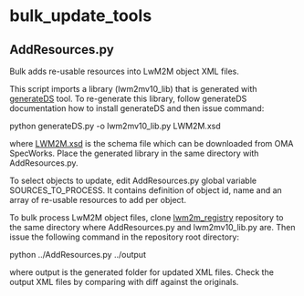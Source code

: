 # bulk_update_tools

## AddResources.py
Bulk adds re-usable resources into LwM2M object XML files.     

This script imports a library (lwm2mv10_lib) that is generated with [generateDS](https://www.davekuhlman.org/generateDS.html) tool.
To re-generate this library, follow generateDS documentation how to install generateDS and then issue command:

  python generateDS.py -o lwm2mv10_lib.py LWM2M.xsd
 
where [LWM2M.xsd](http://www.openmobilealliance.org/tech/profiles/LWM2M.xsd) is the schema file which can be downloaded from OMA SpecWorks. Place the generated library in the same directory with AddResources.py.

To select objects to update, edit AddResources.py global variable SOURCES_TO_PROCESS. It contains definition of object id, name and an array of re-usable resources to add per object. 

To bulk process LwM2M object files, clone [lwm2m_registry](https://github.com/OpenMobileAlliance/lwm2m-registry) repository to the same directory 
where AddResources.py and lwm2mv10_lib.py are. Then issue the following command in the repository root directory:

  python ../AddResources.py ../output

where output is the generated folder for updated XML files. Check the output XML files by comparing with diff against the originals.
